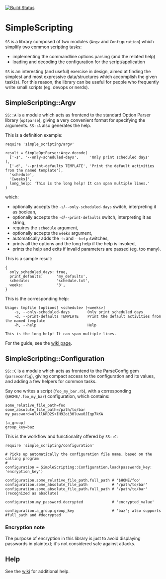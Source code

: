 [![Build Status][BS img]](https://travis-ci.org/saveriomiroddi/simple_scripting)

# SimpleScripting

`SS` is a library composed of two modules (`Argv` and `Configuration`) which simplify two common scripting tasks:

- implementing the commandline options parsing (and the related help)
- loading and decoding the configuration for the script/application

`SS` is an interesting (and useful) exercise in design, aimed at finding the simplest and most expressive data/structures which accomplish the given task(s). For this reason, the library can be useful for people who frequently write small scripts (eg. devops or nerds).

## SimpleScripting::Argv

`SS::A` is a module which acts as frontend to the standard Option Parser library (`optparse`), giving a very convenient format for specifying the arguments. `SS::A` also generates the help.

This is a definition example:

    require 'simple_scripting/argv'

    result = SimpleOptParse::Argv.decode(
      ['-s', '--only-scheduled-days',     'Only print scheduled days'                           ],
      ['-d', '--print-defaults TEMPLATE', 'Print the default activities from the named template'],
      'schedule',
      '[weeks]',
      long_help: 'This is the long help! It can span multiple lines.'
    )

which:

- optionally accepts the `-s`/`--only-scheduled-days` switch, interpreting it as boolean,
- optionally accepts the `-d`/`--print-defaults` switch, interpreting it as string,
- requires the `schedule` argument,
- optionally accepts the `weeks` argument,
- automatically adds the `-h` and `--help` switches,
- prints all the options and the long help if the help is invoked,
- prints the help and exits if invalid parameters are passed (eg. too many).

This is a sample result:

    {
      only_scheduled_days: true,
      print_defaults:      'my_defaults',
      schedule:            'schedule.txt',
      weeks:               '3',
    }

This is the corresponding help:

    Usage: tmpfile [options] <schedule> [<weeks>]
        -s, --only-scheduled-days        Only print scheduled days
        -d, --print-defaults TEMPLATE    Print the default activities from the named template
        -h, --help                       Help

    This is the long help! It can span multiple lines.

For the guide, see the [wiki page](https://github.com/saveriomiroddi/simple_scripting/wiki/SimpleScripting::Argv-Guide).

## SimpleScripting::Configuration

`SS::C` is a module which acts as frontend to the ParseConfig gem (`parseconfig`), giving compact access to the configuration and its values, and adding a few helpers for common tasks.

Say one writes a script (`foo_my_bar.rb`), with a corresponding (`$HOME/.foo_my_bar`) configuration, which contains:

    some_relative_file_path=foo
    some_absolute_file_path=/path/to/bar
    my_password=uTxllKRD2S+IH92oi30luwu0JIqp7kKA

    [a_group]
    group_key=baz

This is the workflow and functionality offered by `SS::C`:

    require 'simple_scripting/configuration'

    # Picks up automatically the configuration file name, based on the calling program
    #
    configuration = SimpleScripting::Configuration.load(passwords_key: 'encryption_key')

    configuration.some_relative_file_path.full_path # '$HOME/foo'
    configuration.some_absolute_file_path           # '/path/to/bar'
    configuration.some_absolute_file_path.full_path # '/path/to/bar' (recognized as absolute)

    configuration.my_password.decrypted             # 'encrypted_value'

    configuration.a_group.group_key                 # 'baz'; also supports #full_path and #decrypted

### Encryption note

The purpose of encryption in this library is just to avoid displaying passwords in plaintext; it's not considered safe against attacks.

[BS img]: https://travis-ci.org/saveriomiroddi/simple_scripting.svg?branch=master

## Help

See the [wiki](https://github.com/saveriomiroddi/simple_scripting/wiki) for additional help.
